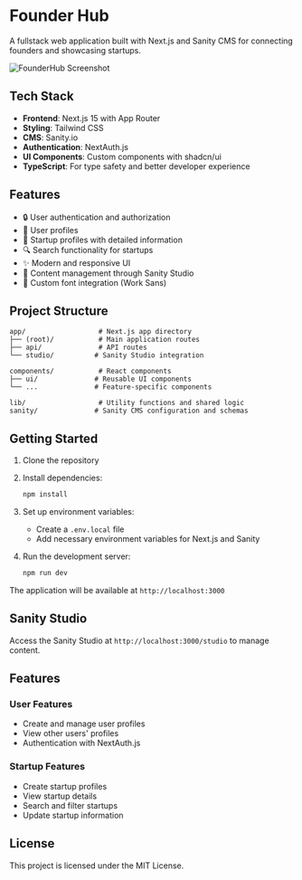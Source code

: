 # Founder Hub

A fullstack web application built with Next.js and Sanity CMS for connecting founders and showcasing startups.

![FounderHub Screenshot](https://i.imgur.com/msTZIxx.png)

## Tech Stack

- **Frontend**: Next.js 15 with App Router
- **Styling**: Tailwind CSS
- **CMS**: Sanity.io
- **Authentication**: NextAuth.js
- **UI Components**: Custom components with shadcn/ui
- **TypeScript**: For type safety and better developer experience

## Features

- 🔒 User authentication and authorization
- 👥 User profiles
- 🚀 Startup profiles with detailed information
- 🔍 Search functionality for startups
- ✨ Modern and responsive UI
- 📝 Content management through Sanity Studio
- 🎨 Custom font integration (Work Sans)

## Project Structure

```
app/                  # Next.js app directory
├── (root)/           # Main application routes
├── api/              # API routes
└── studio/          # Sanity Studio integration

components/           # React components
├── ui/              # Reusable UI components
└── ...              # Feature-specific components

lib/                  # Utility functions and shared logic
sanity/              # Sanity CMS configuration and schemas
```

## Getting Started

1. Clone the repository
2. Install dependencies:
   ```bash
   npm install
   ```
3. Set up environment variables:
   - Create a `.env.local` file
   - Add necessary environment variables for Next.js and Sanity

4. Run the development server:
   ```bash
   npm run dev
   ```

The application will be available at `http://localhost:3000`

## Sanity Studio

Access the Sanity Studio at `http://localhost:3000/studio` to manage content.

## Features

### User Features
- Create and manage user profiles
- View other users' profiles
- Authentication with NextAuth.js

### Startup Features
- Create startup profiles
- View startup details
- Search and filter startups
- Update startup information


## License

This project is licensed under the MIT License.